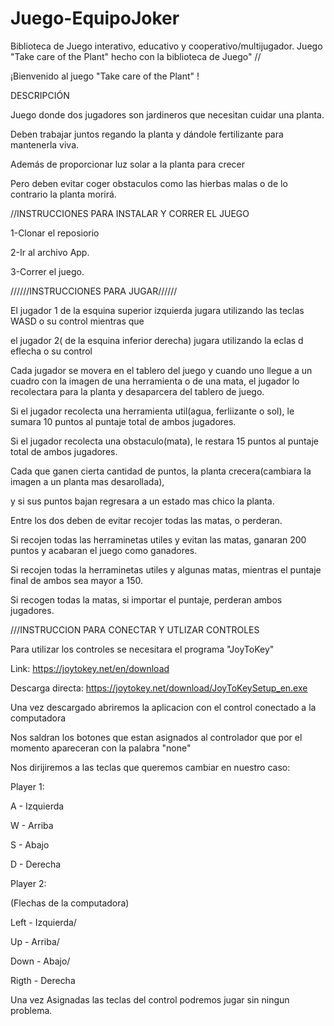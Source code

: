 # Juego-EquipoJoker
Biblioteca de Juego interativo, educativo y cooperativo/multijugador.
Juego "Take care of the Plant" hecho con la biblioteca de Juego"
//

¡Bienvenido al juego "Take care of the Plant" !

DESCRIPCIÓN

Juego donde dos jugadores son jardineros que necesitan cuidar una planta.

Deben trabajar juntos regando la planta y dándole fertilizante para mantenerla viva.

Además de proporcionar luz solar a la planta para crecer

Pero deben evitar coger obstaculos como las hierbas malas o de lo contrario la planta morirá.


//INSTRUCCIONES PARA INSTALAR Y CORRER EL JUEGO

1-Clonar el reposiorio 

2-Ir al archivo App.

3-Correr el juego.



//////INSTRUCCIONES PARA JUGAR//////

El jugador 1 de la esquina superior izquierda jugara utilizando las teclas WASD o su control mientras que 

el jugador 2( de la esquina inferior derecha) jugara utilizando la eclas d eflecha o su control

Cada jugador se movera en el tablero del juego y cuando uno llegue a un cuadro con la imagen de una herramienta 
o de una mata, el jugador lo recolectara para la planta y desaparcera del tablero de juego.

Si el jugador recolecta una herramienta util(agua, ferliizante o sol), le sumara 10 puntos al puntaje total de ambos jugadores.

Si el jugador recolecta una obstaculo(mata), le restara 15 puntos al puntaje total de ambos jugadores.


Cada que ganen cierta cantidad de puntos, la planta crecera(cambiara la imagen a un planta mas desarollada),

y si sus puntos bajan regresara a un estado mas chico la planta.


Entre los dos deben de evitar recojer todas las matas, o perderan.

Si recojen todas las herraminetas utiles y evitan las matas, ganaran 200 puntos y acabaran el juego como ganadores.

Si recojen todas la herraminetas utiles y algunas matas, mientras el puntaje final de ambos sea mayor a 150.

Si recogen todas la matas, si importar el puntaje, perderan ambos jugadores.



///INSTRUCCION PARA CONECTAR Y UTLIZAR CONTROLES

Para utilizar los controles se necesitara el programa "JoyToKey" 

Link: https://joytokey.net/en/download

Descarga directa: https://joytokey.net/download/JoyToKeySetup_en.exe

Una vez descargado abriremos la aplicacion con el control conectado a la computadora

Nos saldran los botones que estan asignados al controlador que por el momento apareceran con la palabra "none"

Nos dirijiremos a las teclas que queremos cambiar en nuestro caso:

Player 1:

A - Izquierda

W - Arriba

S - Abajo

D - Derecha

Player 2:

(Flechas de la computadora)

Left  - Izquierda/

Up    - Arriba/

Down  - Abajo/

Rigth - Derecha

Una vez Asignadas las teclas del control podremos jugar sin ningun problema.


